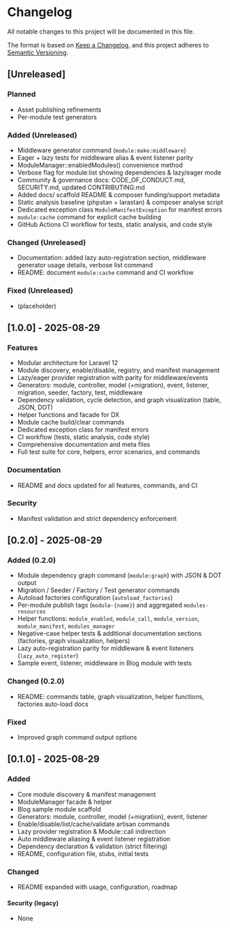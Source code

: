# Changelog

All notable changes to this project will be documented in this file.

The format is based on [Keep a Changelog](https://keepachangelog.com/en/1.1.0/), and this project adheres to [Semantic Versioning](https://semver.org/spec/v2.0.0.html).

## [Unreleased]

### Planned

- Asset publishing refinements
- Per-module test generators

### Added (Unreleased)

- Middleware generator command (`module:make:middleware`)
- Eager + lazy tests for middleware alias & event listener parity
- ModuleManager::enabledModules() convenience method
- Verbose flag for module:list showing dependencies & lazy/eager mode
- Community & governance docs: CODE_OF_CONDUCT.md, SECURITY.md, updated CONTRIBUTING.md
- Added docs/ scaffold README & composer funding/support metadata
- Static analysis baseline (phpstan + larastan) & composer analyse script
- Dedicated exception class `ModuleManifestException` for manifest errors
- `module:cache` command for explicit cache building
- GitHub Actions CI workflow for tests, static analysis, and code style

### Changed (Unreleased)

- Documentation: added lazy auto-registration section, middleware generator usage details, verbose list command
- README: document `module:cache` command and CI workflow

### Fixed (Unreleased)

- (placeholder)

## [1.0.0] - 2025-08-29

### Features

- Modular architecture for Laravel 12
- Module discovery, enable/disable, registry, and manifest management
- Lazy/eager provider registration with parity for middleware/events
- Generators: module, controller, model (+migration), event, listener, migration, seeder, factory, test, middleware
- Dependency validation, cycle detection, and graph visualization (table, JSON, DOT)
- Helper functions and facade for DX
- Module cache build/clear commands
- Dedicated exception class for manifest errors
- CI workflow (tests, static analysis, code style)
- Comprehensive documentation and meta files
- Full test suite for core, helpers, error scenarios, and commands

### Documentation

- README and docs updated for all features, commands, and CI

### Security

- Manifest validation and strict dependency enforcement

## [0.2.0] - 2025-08-29

### Added (0.2.0)

- Module dependency graph command (`module:graph`) with JSON & DOT output
- Migration / Seeder / Factory / Test generator commands
- Autoload factories configuration (`autoload_factories`)
- Per-module publish tags (`module-{name}`) and aggregated `modules-resources`
- Helper functions: `module_enabled`, `module_call`, `module_version`, `module_manifest`, `modules_manager`
- Negative-case helper tests & additional documentation sections (factories, graph visualization, helpers)
- Lazy auto-registration parity for middleware & event listeners (`lazy_auto_register`)
- Sample event, listener, middleware in Blog module with tests

### Changed (0.2.0)

- README: commands table, graph visualization, helper functions, factories auto-load docs

### Fixed

- Improved graph command output options

## [0.1.0] - 2025-08-29

### Added

- Core module discovery & manifest management
- ModuleManager facade & helper
- Blog sample module scaffold
- Generators: module, controller, model (+migration), event, listener
- Enable/disable/list/cache/validate artisan commands
- Lazy provider registration & Module::call indirection
- Auto middleware aliasing & event listener registration
- Dependency declaration & validation (strict filtering)
- README, configuration file, stubs, initial tests

### Changed

- README expanded with usage, configuration, roadmap

#### Security (legacy)

- None
